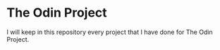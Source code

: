 # The Odin Project
I will keep in this repository every project that I have done for The Odin Project.
